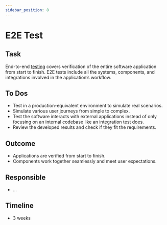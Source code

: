 ```yaml
---
sidebar_position: 8
---
```


# E2E Test

## Task

End-to-end [testing](../../testmanagement/testmanagement.md) covers verification of the entire software application from start to finish. E2E tests include all the systems, components, and integrations involved in the application’s workflow.

## To Dos

- Test in a production-equivalent environment to simulate real scenarios.
- Simulate various user journeys from simple to complex.
- Test the software interacts with external applications instead of only focusing on an internal codebase like an integration test does.
- Review the developed results and check if they fit the requirements.

## Outcome

- Applications are verified from start to finish.
- Components work together seamlessly and meet user expectations.

## Responsible

- ...

## Timeline

- 3 weeks
